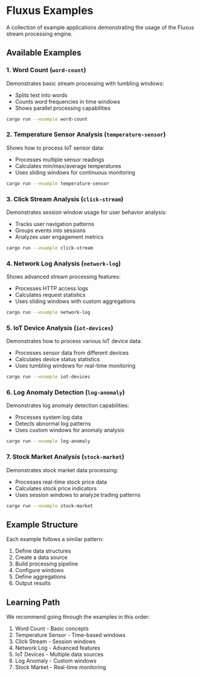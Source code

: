 # Fluxus Examples

A collection of example applications demonstrating the usage of the Fluxus stream processing engine.

## Available Examples

### 1. Word Count (`word-count`)

Demonstrates basic stream processing with tumbling windows:
- Splits text into words
- Counts word frequencies in time windows
- Shows parallel processing capabilities

```bash
cargo run --example word-count
```

### 2. Temperature Sensor Analysis (`temperature-sensor`)

Shows how to process IoT sensor data:
- Processes multiple sensor readings
- Calculates min/max/average temperatures
- Uses sliding windows for continuous monitoring

```bash
cargo run --example temperature-sensor
```

### 3. Click Stream Analysis (`click-stream`)

Demonstrates session window usage for user behavior analysis:
- Tracks user navigation patterns
- Groups events into sessions
- Analyzes user engagement metrics

```bash
cargo run --example click-stream
```

### 4. Network Log Analysis (`network-log`)

Shows advanced stream processing features:
- Processes HTTP access logs
- Calculates request statistics
- Uses sliding windows with custom aggregations

```bash
cargo run --example network-log
```

### 5. IoT Device Analysis (`iot-devices`)

Demonstrates how to process various IoT device data:
- Processes sensor data from different devices
- Calculates device status statistics
- Uses tumbling windows for real-time monitoring

```bash
cargo run --example iot-devices
```

### 6. Log Anomaly Detection (`log-anomaly`)

Demonstrates log anomaly detection capabilities:
- Processes system log data
- Detects abnormal log patterns
- Uses custom windows for anomaly analysis

```bash
cargo run --example log-anomaly
```

### 7. Stock Market Analysis (`stock-market`)

Demonstrates stock market data processing:
- Processes real-time stock price data
- Calculates stock price indicators
- Uses session windows to analyze trading patterns

```bash
cargo run --example stock-market
```

## Example Structure

Each example follows a similar pattern:
1. Define data structures
2. Create a data source
3. Build processing pipeline
4. Configure windows
5. Define aggregations
6. Output results

## Learning Path

We recommend going through the examples in this order:
1. Word Count - Basic concepts
2. Temperature Sensor - Time-based windows
3. Click Stream - Session windows
4. Network Log - Advanced features
5. IoT Devices - Multiple data sources
6. Log Anomaly - Custom windows
7. Stock Market - Real-time monitoring
